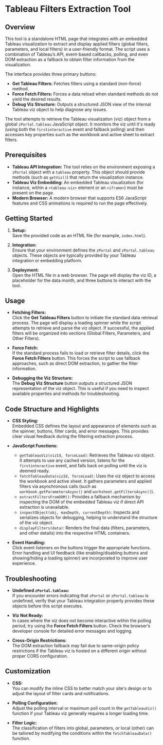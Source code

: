 # Tableau Filters Extraction Tool

## Overview

This tool is a standalone HTML page that integrates with an embedded Tableau visualization to extract and display applied filters (global filters, parameters, and local filters) in a user-friendly format. The script uses a combination of Tableau’s API, event-based callbacks, polling, and even DOM extraction as a fallback to obtain filter information from the visualization.

The interface provides three primary buttons:

- **Get Tableau Filters:** Fetches filters using a standard (non-force) method.
- **Force Fetch Filters:** Forces a data reload when standard methods do not yield the desired results.
- **Debug Viz Structure:** Outputs a structured JSON view of the internal Tableau viz object to help diagnose any issues.

The tool attempts to retrieve the Tableau visualization (viz) object from a global `zPortal.tableau` JavaScript object. It monitors the viz until it's ready (using both the `firstinteractive` event and fallback polling) and then accesses key properties such as the workbook and active sheet to extract filters.

## Prerequisites

- **Tableau API Integration:** The tool relies on the environment exposing a `zPortal` object with a `tableau` property. This object should provide methods (such as `getViz()`) that return the visualization instance.
- **Tableau Viz Embedding:** An embedded Tableau visualization (for instance, within a `<tableau-viz>` element or an `<iframe>`) must be present on the page.
- **Modern Browser:** A modern browser that supports ES6 JavaScript features and CSS animations is required to run the page effectively.

## Getting Started

1. **Setup:**  
   Save the provided code as an HTML file (for example, `index.html`).

2. **Integration:**  
   Ensure that your environment defines the `zPortal` and `zPortal.tableau` objects. These objects are typically provided by your Tableau integration or embedding platform.

3. **Deployment:**  
   Open the HTML file in a web browser. The page will display the viz ID, a placeholder for the data month, and three buttons to interact with the tool.

## Usage

- **Fetching Filters:**  
  Click the **Get Tableau Filters** button to initiate the standard data retrieval process. The page will display a loading spinner while the script attempts to retrieve and parse the viz object. If successful, the applied filters will be organized into sections (Global Filters, Parameters, and Other Filters).

- **Force Fetch:**  
  If the standard process fails to load or retrieve filter details, click the **Force Fetch Filters** button. This forces the script to use fallback approaches, such as direct DOM extraction, to gather the filter information.

- **Debugging the Viz Structure:**  
  The **Debug Viz Structure** button outputs a structured JSON representation of the viz object. This is useful if you need to inspect available properties and methods for troubleshooting.

## Code Structure and Highlights

- **CSS Styling:**  
  Embedded CSS defines the layout and appearance of elements such as the spinner, buttons, filter cards, and error messages. This provides clear visual feedback during the filtering extraction process.

- **JavaScript Functions:**  
  - `getTableauViz(vizId, forceLoad)`: Retrieves the Tableau viz object. It attempts to use any cached version, listens for the `firstinteractive` event, and falls back on polling until the viz is deemed ready.
  - `fetchTableauData(vizId, forceLoad)`: Uses the viz object to access the workbook and active sheet. It gathers parameters and applied filters via asynchronous calls (such as `workbook.getParametersAsync()` and `worksheet.getFiltersAsync()`).
  - `extractFiltersFromDOM()`: Provides a fallback mechanism by inspecting the DOM of the embedded Tableau viz if direct API extraction is unavailable.
  - `inspectObject(obj, maxDepth, currentDepth)`: Inspects and serializes objects for debugging, helping to understand the structure of the viz object.
  - `displayFilters(data)`: Renders the final data (filters, parameters, and other details) into the respective HTML containers.

- **Event Handling:**  
  Click event listeners on the buttons trigger the appropriate functions. Error handling and UI feedback (like enabling/disabling buttons and showing/hiding a loading spinner) are incorporated to improve user experience.

## Troubleshooting

- **Undefined `zPortal.tableau`:**  
  If you encounter errors indicating that `zPortal` or `zPortal.tableau` is undefined, verify that your Tableau integration properly provides these objects before this script executes.

- **Viz Not Ready:**  
  In cases where the viz does not become interactive within the polling period, try using the **Force Fetch Filters** button. Check the browser’s developer console for detailed error messages and logging.

- **Cross-Origin Restrictions:**  
  The DOM extraction fallback may fail due to same-origin policy restrictions if the Tableau viz is hosted on a different origin without proper CORS configuration.

## Customization

- **CSS:**  
  You can modify the inline CSS to better match your site's design or to adjust the layout of filter cards and notifications.

- **Polling Configuration:**  
  Adjust the polling interval or maximum poll count in the `getTableauViz()` function if your Tableau viz generally requires a longer loading time.

- **Filter Logic:**  
  The classification of filters into global, parameters, or local (other) can be tailored by modifying the conditions within the `fetchTableauData()` function.

